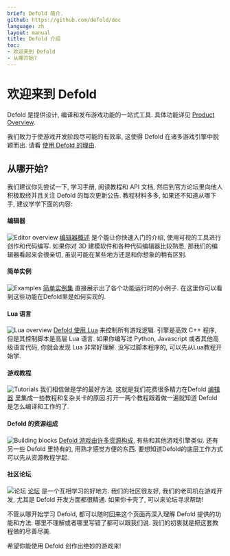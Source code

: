 ```yaml
---
brief: Defold 简介.
github: https://github.com/defold/doc
language: zh
layout: manual
title: Defold 介绍
toc:
- 欢迎来到 Defold
- 从哪开始?
---
```


# 欢迎来到 Defold

Defold 是提供设计, 编译和发布游戏功能的一站式工具. 具体功能详见 [Product Overview](/product).

我们致力于使游戏开发阶段尽可能的有效率, 这使得 Defold 在诸多游戏引擎中脱颖而出. 请看 [使用 Defold 的理由](/why).

## 从哪开始?

我们建议你先尝试一下, 学习手册, 阅读教程和 API 文档, 然后到官方论坛里向他人积极取经并且关注 Defold 的每次更新公告. 教程材料多多, 如果还不知道从哪下手, 建议学学下面的内容:

#### 编辑器
![Editor overview](/manuals/images/introduction/editor.png) [编辑器概述](/zh/manuals/editor/) 是个能让你快速入门的介绍, 使用可视的工具进行创作和代码编写. 如果你对 3D 建模软件和各种代码编辑器比较熟悉, 那我们的编辑器看起来会很亲切, 虽说可能在某些地方还是和你想象的稍有区别.

#### 简单实例
![Examples](/manuals/images/introduction/examples.jpg) [简单实例集](/examples/) 直接展示出了各个功能运行时的小例子. 在这里你可以看到这些功能在Defold里是如何实现的.

#### Lua 语言
![Lua overview](/manuals/images/introduction/lua.png) [Defold 使用 Lua](/zh/manuals/lua/) 来控制所有游戏逻辑. 引擎是高效 C++ 程序, 但是其控制脚本是高层 Lua 语言. 如果你编写过 Python, Javascript 或者其他高级语言代码, 你就会发现 Lua 非常好理解. 没写过脚本程序的, 可以先从Lua教程开始学.

#### 游戏教程
![Tutorials](/manuals/images/introduction/tutorials.jpg) 我们相信做是学的最好方法. 这就是我们花费很多精力在Defold [编辑器](/zh/manuals/editor/) 里集成一些教程和复杂关卡的原因.打开一两个教程跟着做一遍就知道 Defold 是怎么编译和工作的了.

#### Defold 的资源组成
![Building blocks](/manuals/images/introduction/building_blocks.png) [Defold 游戏由许多资源构成](/zh/manuals/building-blocks/), 有些和其他游戏引擎类似. 还有另一些 Defold 里特有的, 用熟才感觉方便的东西. 要想知道Defold的底层工作方式可以先从资源教程学起.

#### 社区论坛
![论坛](/manuals/images/introduction/forum.jpg) [论坛](//forum.defold.com/) 是一个互相学习的好地方. 我们的社区很友好, 我们的老司机在游戏开发, 尤其是 Defold 开发方面都很精通. 如果你卡壳了, 可以来论坛寻求帮助!

不管从哪开始学习 Defold, 都可以随时回来这个页面再深入理解 Defold 提供的功能和方法. 哪里不理解或者哪里写错了都可以跟我们说. 我们的初衷就是把这套教程做的尽善尽美.

希望你能使用 Defold 创作出绝妙的游戏来!